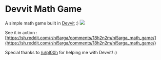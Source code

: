 # Devvit Math Game
A simple math game built in [Devvit](https://developers.reddit.com) :)
![](https://i.ibb.co/wrF87Qz/Screenshot-2023-12-13-060523.png)

See it in action : [https://sh.reddit.com/r/ni5arga/comments/18h2n2m/ni5arga_math_game/](https://sh.reddit.com/r/ni5arga/comments/18h2n2m/ni5arga_math_game/)

Special thanks to [/u/pl00h](https://reddit.com/u/pl00h) for helping me with Devvit! :)
